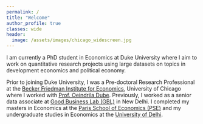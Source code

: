 ```yaml
---
permalink: /
title: "Welcome"
author_profile: true
classes: wide
header:
  image: /assets/images/chicago_widescreen.jpg
---
```


I am currently a PhD student in Economics at Duke University where I aim to work on quantitative research projects using large datasets on topics in development economics and political economy.  

Prior to joining Duke University, I was a Pre-doctoral Research Professional at the [Becker Friedman Institute for Economics](https://bfi.uchicago.edu), University of Chicago where I worked with [Prof. Oeindrila Dube](http://odube.net). Previously, I worked as a senior data associate at [Good Business Lab (GBL)](https://www.goodbusinesslab.org) in New Delhi. I completed my masters in Economics at the [Paris School of Economics (PSE)](https://www.parisschoolofeconomics.eu/en/) and my undergraduate studies in Economics at the [University of Delhi](https://du.ac.in).


